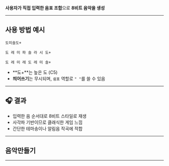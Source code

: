  **사용자가 직접 입력한 음표 조합**으로 **8비트 음악을 생성**

---

## 사용 방법 예시


```
도미솔도+
```

```
도 레 미 파 솔 라 시 도+
```

```
도 레 미 레 도 레 미 솔+
```

* \*\*도+\*\*는 높은 도 (C5)
* **띄어쓰기**는 무시되며, `쉼표` 역할로 `" "`를 쓸 수 있음

---

## 🎧 결과

* 입력한 음 순서대로 8비트 스타일로 재생
* 사각파 기반이므로 클래식한 게임 느낌
* 간단한 테마송이나 알림음 작곡에 적합

---
## 음악만들기
---

